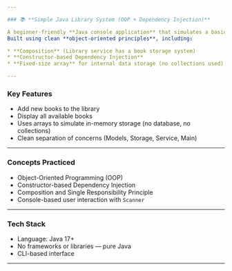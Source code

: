 ```yaml
---

### 📚 **Simple Java Library System (OOP + Dependency Injection)**

A beginner-friendly **Java console application** that simulates a basic library system.
Built using clean **object-oriented principles**, including:

* **Composition** (Library service has a book storage system)
* **Constructor-based Dependency Injection**
* **Fixed-size array** for internal data storage (no collections used)

---
```


### Key Features

* Add new books to the library
* Display all available books
* Uses arrays to simulate in-memory storage (no database, no collections)
* Clean separation of concerns (Models, Storage, Service, Main)

---

### Concepts Practiced

* Object-Oriented Programming (OOP)
* Constructor-based Dependency Injection
* Composition and Single Responsibility Principle
* Console-based user interaction with `Scanner`

---

### Tech Stack

* Language: Java 17+
* No frameworks or libraries — pure Java
* CLI-based interface

---


